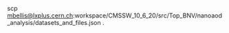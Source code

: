scp mbellis@lxplus.cern.ch:workspace/CMSSW_10_6_20/src/Top_BNV/nanoaod_analysis/datasets_and_files.json .
